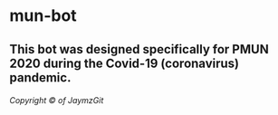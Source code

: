 # mun-bot

## This bot was designed specifically for **PMUN 2020** during the **Covid-19** (coronavirus) pandemic. 

###### Copyright © of JaymzGit
